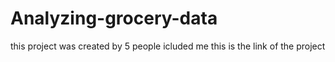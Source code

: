 # Analyzing-grocery-data
this project was created by 5 people icluded me 
this is the link of the project
